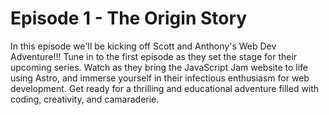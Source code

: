 # Episode 1 - The Origin Story

In this episode we'll be kicking off Scott and Anthony's Web Dev Adventure!!! Tune in to the first episode as they set the stage for their upcoming series. Watch as they bring the JavaScript Jam website to life using Astro, and immerse yourself in their infectious enthusiasm for web development. Get ready for a thrilling and educational adventure filled with coding, creativity, and camaraderie.